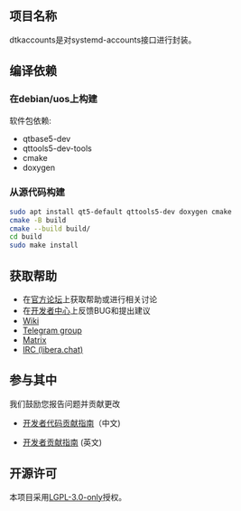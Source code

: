 ## 项目名称

dtkaccounts是对systemd-accounts接口进行封装。

## 编译依赖

### 在debian/uos上构建

软件包依赖:

- qtbase5-dev
- qttools5-dev-tools
- cmake
- doxygen

### 从源代码构建

```bash
sudo apt install qt5-default qttools5-dev doxygen cmake
cmake -B build
cmake --build build/
cd build
sudo make install
```

## 获取帮助

- 在[官方论坛](https://bbs.deepin.org/)上获取帮助或进行相关讨论
- 在[开发者中心](https://github.com/linuxdeepin/developer-center)上反馈BUG和提出建议
- [Wiki](https://wiki.deepin.org/)
- [Telegram group](https://t.me/deepin)
- [Matrix](https://matrix.to/#/#deepin-community:matrix.org)
- [IRC (libera.chat)](https://web.libera.chat/#deepin-community)

## 参与其中

我们鼓励您报告问题并贡献更改

* [开发者代码贡献指南](https://github.com/linuxdeepin/developer-center/wiki/Contribution-Guidelines-for-Developers)（中文)

- [开发者贡献指南](https://github.com/linuxdeepin/developer-center/wiki/Contribution-Guidelines-for-Developers-en) (英文)

## 开源许可

本项目采用[LGPL-3.0-only](LICENSE)授权。
